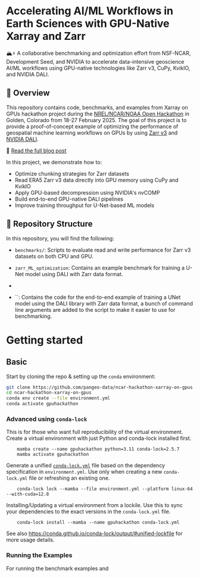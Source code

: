 # Accelerating AI/ML Workflows in Earth Sciences with GPU-Native Xarray and Zarr

🏔️⚡ A collaborative benchmarking and optimization effort from NSF-NCAR, Development Seed, and NVIDIA to accelerate data-intensive geoscience AI/ML workflows using GPU-native technologies like Zarr v3, CuPy, KvikIO, and NVIDIA DALI.

## 📌 Overview

This repository contains code, benchmarks, and examples from Xarray on GPUs hackathon project during the
[NREL/NCAR/NOAA Open Hackathon](https://www.openhackathons.org/s/siteevent/a0CUP00000rwYYZ2A2/se000355)
in Golden, Colorado from 18-27 February 2025. The goal of this project is to provide a proof-of-concept example of optimizing the performance of geospatial machine learning workflows on GPUs by using [Zarr v3]() and [NVIDIA DALI](). 

📖 [Read the full blog post](www.xarray.dev)

In this project, we demonstrate how to:

- Optimize chunking strategies for Zarr datasets
- Read ERA5 Zarr v3 data directly into GPU memory using CuPy and KvikIO
- Apply GPU-based decompression using NVIDIA's nvCOMP
- Build end-to-end GPU-native DALI pipelines
- Improve training throughput for U-Net-based ML models


## 📂 Repository Structure

In this repository, you will find the following:

- `benchmarks/`: Scripts to evaluate read and write performance for Zarr v3 datasets on both CPU and GPU.
- `zarr_ML_optimization`: Contains an example benchmark for training a U-Net model using DALI with Zarr data format.
- 

- ``: Contains the code for the end-to-end example of training a UNet model using the DALI library with Zarr data format, a bunch of command line arguments are added to the script to make it easier to use for benchmarking.


# Getting started

## Basic

Start by cloning the repo & setting up the `conda` environment:
```bash
git clone https://github.com/pangeo-data/ncar-hackathon-xarray-on-gpus.git
cd ncar-hackathon-xarray-on-gpus
conda env create --file environment.yml
conda activate gpuhackathon
```

### Advanced using `conda-lock`

This is for those who want full reproducibility of the virtual environment.
Create a virtual environment with just Python and conda-lock installed first.

```
    mamba create --name gpuhackathon python=3.11 conda-lock=2.5.7
    mamba activate gpuhackathon
```

Generate a unified [`conda-lock.yml`](https://github.com/conda/conda-lock) file
based on the dependency specification in `environment.yml`. Use only when
creating a new `conda-lock.yml` file or refreshing an existing one.
```
    conda-lock lock --mamba --file environment.yml --platform linux-64 --with-cuda=12.8
```

Installing/Updating a virtual environment from a lockile. Use this to sync your
dependencies to the exact versions in the `conda-lock.yml` file.

```
    conda-lock install --mamba --name gpuhackathon conda-lock.yml
```
See also https://conda.github.io/conda-lock/output/#unified-lockfile for more
usage details.


### Running the Examples

For running the benchmark examples and 





